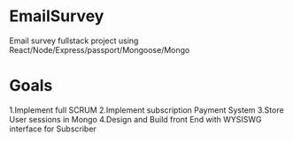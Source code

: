 # EmailSurvey
Email survey fullstack project using React/Node/Express/passport/Mongoose/Mongo

# Goals
1.Implement full SCRUM
2.Implement subscription Payment System
3.Store User sessions in Mongo
4.Design and Build front End with WYSISWG interface for Subscriber

